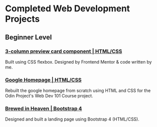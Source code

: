 # Completed Web Development Projects
## Beginner Level
### [3-column preview card component | HTML/CSS](https://github.com/rachanahegde/3-column-preview-card)
Built using CSS flexbox. Designed by Frontend Mentor & code written by me.

### [Google Homepage | HTML/CSS](https://github.com/rachanahegde/google-homepage)
Rebuilt the google homepage from scratch using HTML and CSS for the Odin Project's Web Dev 101 Course project.

### [Brewed in Heaven | Bootstrap 4](https://github.com/rachanahegde/brewed-in-heaven)
Designed and built a landing page using Bootstrap 4 (HTML/CSS).



